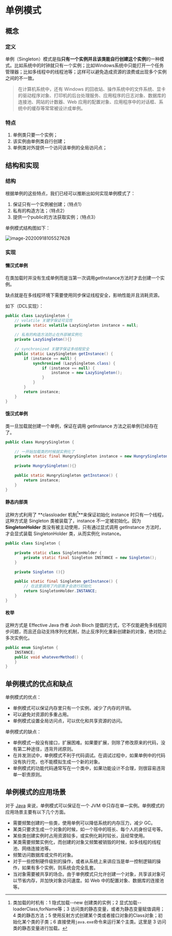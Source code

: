 # 单例模式

## 概念

### 定义

单例（Singleton）模式是指**只有一个实例并且该类能自行创建这个实例**的一种模式。比如系统中的时钟就只有一个实例；比如Windows系统中只能打开一个任务管理器；比如多线程中的线程池等；这样可以避免造成资源的浪费或出现多个实例之间的不一致。

> 在计算机系统中，还有 Windows 的回收站、操作系统中的文件系统、显卡的驱动程序对象、打印机的后台处理服务、应用程序的日志对象、数据库的连接池、网站的计数器、Web 应用的配置对象、应用程序中的对话框、系统中的缓存等常常被设计成单例。

### 特点

1. 单例类只要一个实例；
2. 该实例由单例类自行创建；
3. 单例类对外提供一个访问该单例的全局访问点；

## 结构和实现

### 结构

根据单例的这些特点，我们已经可以推断出如何实现单例模式了：

1. 保证只有一个实例被创建；（特点1）
2. 私有的构造方法；（特点2）
3. 提供一个public的方法获取实例；（特点3）

单例模式结构图如下：

![image-20200918105527628](https://i.loli.net/2020/09/18/jIHMr1TWQhoz3nZ.png)

### 实现

#### 懒汉式单例

在类加载时并没有生成单例而是当第一次调用getInstance方法时才去创建一个实例。

缺点就是在多线程环境下需要使用同步保证线程安全，影响性能并且消耗资源。

如下（DCL实现）：

```java
public class LazySingleton {
    // volatile 关键字保证可见性
    private static volatile LazySingleton instance = null;
    
    // 私有的构造方法防止在外部被实例化
    private LazySingleton(){}
    
    // synchronized 关键字保证多线程安全
    public static LazySingleton getInstance() {
        if (instance == null) {
            synchronized (LazySingleton.class) {
                if (instance == null) {
                 	instance = new LazySingleton();   
                }
            }
        }
        return instance;
    }
}
```

#### 饿汉式单例

类一旦加载就创建一个单例，保证在调用 getInstance 方法之前单例已经存在了。

```java
public class HungrySingleton {
    
    // 一开始加载类的时候就实例化了
    private static final HungrySingleton instance = new HungrySingleton();
    
    private HungrySingleton(){}
    
    public static HungrySingleton getInstance() {
        return instance;
    }
}
```

#### 静态内部类

这种方式利用了 **classloader 机制[^1]**来保证初始化 instance 时只有一个线程，这种方式是 Singleton 类被装载了，instance 不一定被初始化。因为 **SingletonHolder** 类没有被主动使用，只有通过显式调用 getInstance 方法时，才会显式装载 SingletonHolder 类，从而实例化 instance。

```java
public class Singleton {
    
    private static class SingletonHolder {  
    	private static final Singleton INSTANCE = new Singleton();  
    }
    
    private Singleton (){}
    
    public static final Singleton getInstance() {
        // 在这里调用了内部类才会进行初始化
    	return SingletonHolder.INSTANCE;  
    }  
}
```



#### 枚举

这种方式是 Effective Java 作者 Josh Bloch 提倡的方式，它不仅能避免多线程同步问题，而且还自动支持序列化机制，防止反序列化重新创建新的对象，绝对防止多次实例化。

```java
public enum Singleton {  
    INSTANCE;  
    public void whateverMethod() {  
    }  
}
```



## 单例模式的优点和缺点

单例模式的优点：

- 单例模式可以保证内存里只有一个实例，减少了内存的开销。
- 可以避免对资源的多重占用。
- 单例模式设置全局访问点，可以优化和共享资源的访问。


单例模式的缺点：

- 单例模式一般没有接口，扩展困难。如果要扩展，则除了修改原来的代码，没有第二种途径，违背开闭原则。
- 在并发测试中，单例模式不利于代码调试。在调试过程中，如果单例中的代码没有执行完，也不能模拟生成一个新的对象。
- 单例模式的功能代码通常写在一个类中，如果功能设计不合理，则很容易违背单一职责原则。

## 单例模式的应用场景

对于 [Java](http://c.biancheng.net/java/) 来说，单例模式可以保证在一个 JVM 中只存在单一实例。单例模式的应用场景主要有以下几个方面。

- 需要频繁创建的一些类，使用单例可以降低系统的内存压力，减少 GC。
- 某类只要求生成一个对象的时候，如一个班中的班长、每个人的身份证号等。
- 某些类创建实例时占用资源较多，或实例化耗时较长，且经常使用。
- 某类需要频繁实例化，而创建的对象又频繁被销毁的时候，如多线程的线程池、网络连接池等。
- 频繁访问数据库或文件的对象。
- 对于一些控制硬件级别的操作，或者从系统上来讲应当是单一控制逻辑的操作，如果有多个实例，则系统会完全乱套。
- 当对象需要被共享的场合。由于单例模式只允许创建一个对象，共享该对象可以节省内存，并加快对象访问速度。如 Web 中的配置对象、数据库的连接池等。



[^1]:类加载的时机有：1 隐式加载--new 创建类的实例；2 显式加载--loaderClass,forName等；3 访问类的静态变量，或者为静态变量赋值调用；4 类的静态方法；5 使用反射方式创建某个类或者接口对象的Class对象；初始化某个类的子类；6 直接使用`java.exe`命令来运行某个主类。这里是 3 访问类的静态变量进行加载。



